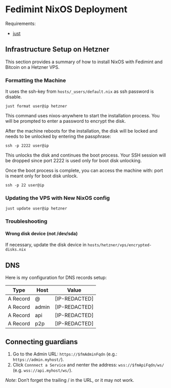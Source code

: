 # Fedimint NixOS Deployment

Requirements:
- [just](https://github.com/casey/just)
 

## Infrastructure Setup on Hetzner
This section provides a summary of how to install NixOS with Fedimint and Bitcoin on a Hetzner VPS.

### Formatting the Machine
It uses the ssh-key from `hosts/_users/default.nix` as ssh password is disable.

```shell
just format user@ip hetzner
```
This command uses nixos-anywhere to start the installation process. You will be prompted to enter a password to encrypt the disk.

After the machine reboots for the installation, the disk will be locked and needs to be unlocked by entering the passphrase:
```shell
ssh -p 2222 user@ip
```
This unlocks the disk and continues the boot process. Your SSH session will be dropped since port 2222 is used only for boot disk unlocking.

Once the boot process is complete, you can access the machine with:
port is meant only for boot disk unlock.
```shell
ssh -p 22 user@ip
```

### Updating the VPS with New NixOS config

```shell
just update user@ip hetzner
```

### Troubleshooting

#### Wrong disk device (not /dev/sda)

If necessary, update the disk device in `hosts/hetzner/vps/encrypted-disks.nix`


## DNS

Here is my configuration for DNS records setup:

| Type     | Host  | Value         |
|----------|-------|---------------|
| A Record | @     | [IP-REDACTED] |
| A Record | admin | [IP-REDACTED] |
| A Record | api   | [IP-REDACTED] |
| A Record | p2p   | [IP-REDACTED] |


## Connecting guardians

1. Go to the Admin URL: `https://$fmAdminFqdn` (e.g.: `https://admin.myhost/`).
2. Click `Connnect a Service` and nenter the address: `wss://$fmApiFqdn/ws/` (e.g. `wss://api.myhost/ws/`).

*Note*: Don’t forget the trailing / in the URL, or it may not work.
